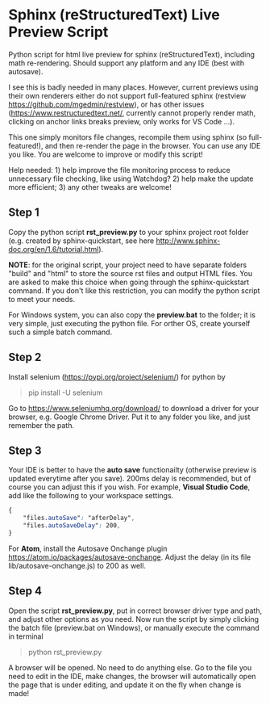 # Sphinx (reStructuredText) Live Preview Script
Python script for html live preview for sphinx (reStructuredText), including math re-rendering. Should support any platform and any IDE (best with autosave).

I see this is badly needed in many places. However, current previews using their own renderers either do not support full-featured sphinx (restview https://github.com/mgedmin/restview), or has other issues (https://www.restructuredtext.net/, currently cannot properly render math, clicking on anchor links breaks preview, only works for VS Code ...).

This one simply monitors file changes, recompile them using sphinx (so full-featured!), and then re-render the page in the browser. You  can use any IDE you like. You are welcome to improve or modify this script!

Help needed: 1) help improve the file monitoring process to reduce unnecessary file checking, like using Watchdog? 2) help make the update more efficient; 3) any other tweaks are welcome!

## Step 1

Copy the python script **rst_preview.py** to your sphinx project root folder (e.g. created by sphinx-quickstart, see here http://www.sphinx-doc.org/en/1.6/tutorial.html).

**NOTE**: for the original script, your project need to have separate folders "build" and "html" to store the source rst files and output HTML files. You are asked to make this choice when going through the sphinx-quickstart command. If you don't like this restriction, you can modify the python script to meet your needs.

For Windows system, you can also copy the **preview.bat** to the folder; it is very simple, just executing the python file. For orther OS, create yourself such a simple batch command.

## Step 2

Install selenium (https://pypi.org/project/selenium/) for python by

>pip install -U selenium

Go to https://www.seleniumhq.org/download/ to download a driver for your browser, e.g. Google Chrome Driver. Put it to any folder you like, and just remember the path.

## Step 3

Your IDE is better to have the **auto save** functionailty (otherwise preview is updated everytime after you save). 200ms delay is recommended, but of course you can adjust this if you wish. For example, **Visual Studio Code**, add like the following to your workspace settings.

```css
{
    "files.autoSave": "afterDelay",
    "files.autoSaveDelay": 200,
}
```

For **Atom**, install the Autosave Onchange plugin https://atom.io/packages/autosave-onchange. Adjust the delay (in its file lib/autosave-onchange.js) to 200 as well.

## Step 4

Open the script **rst_preview.py**, put in correct browser driver type and path, and adjust other options as you need. Now run the script by simply clicking the batch file (preview.bat on Windows), or manually execute the command in terminal

>python rst_preview.py

A browser will be opened. No need to do anything else. Go to the file you need to edit in the IDE, make changes, the browser will automatically open the page that is under editing, and update it on the fly when change is made!


